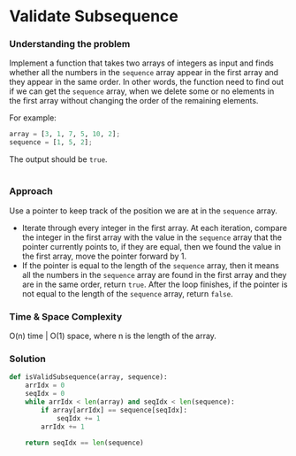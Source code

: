 # Validate Subsequence

### Understanding the problem

Implement a function that takes two arrays of integers as input and finds whether all the numbers in the `sequence` array appear in the first array and they appear in the same order. In other words, the function need to find out if we can get the `sequence` array, when we delete some or no elements in the first array without changing the order of the remaining elements.

For example:

```py
array = [3, 1, 7, 5, 10, 2];
sequence = [1, 5, 2];
```

The output should be `true`.

#

### Approach

Use a pointer to keep track of the position we are at in the `sequence` array. 
- Iterate through every integer in the first array. At each iteration, compare the integer in the first array with the value in the `sequence` array that the pointer currently points to, if they are equal, then we found the value in the first array, move the pointer forward by 1. 
- If the pointer is equal to the length of the `sequence` array, then it means all the numbers in the `sequence` array are found in the first array and they are in the same order, return `true`. After the loop finishes, if the pointer is not equal to the length of the `sequence` array, return `false`.

### Time & Space Complexity

O(n) time | O(1) space, where n is the length of the array.

### Solution

```py
def isValidSubsequence(array, sequence):
	arrIdx = 0
	seqIdx = 0
	while arrIdx < len(array) and seqIdx < len(sequence):
		if array[arrIdx] == sequence[seqIdx]:
			seqIdx += 1
		arrIdx += 1
		
	return seqIdx == len(sequence)
```




